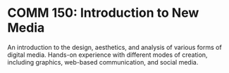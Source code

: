 # COMM 150: Introduction to New Media

An introduction to the design, aesthetics, and analysis of various forms of digital media. Hands-on experience with different modes of creation, including graphics, web-based communication, and social media.